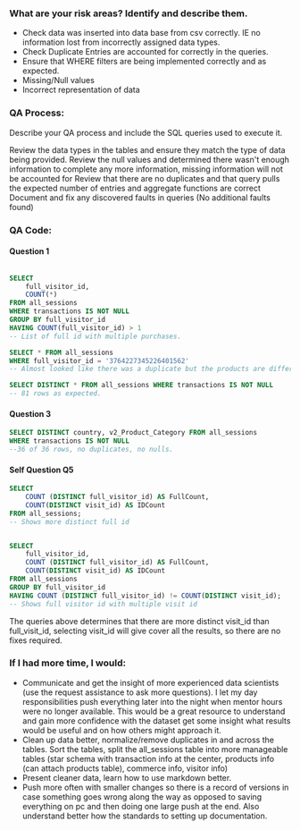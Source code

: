 ### What are your risk areas? Identify and describe them.
* Check data was inserted into data base from csv correctly. IE no information lost from incorrectly assigned  data types. 
* Check Duplicate Entries are accounted for correctly in the queries.
* Ensure that WHERE filters are being implemented correctly and as expected.
* Missing/Null values
* Incorrect representation of data

### QA Process:
Describe your QA process and include the SQL queries used to execute it.

Review the data types in the tables and ensure they match the type of data being provided.
Review the null values and determined there wasn't enough information to complete any more information, missing information will not be accounted for
Review that there are no duplicates and that query pulls the expected number of entries and aggregate functions are correct
Document and fix any discovered faults in queries (No additional faults found)




### QA Code:

#### Question 1
```SQL

SELECT 
	full_visitor_id, 
	COUNT(*) 
FROM all_sessions
WHERE transactions IS NOT NULL
GROUP BY full_visitor_id
HAVING COUNT(full_visitor_id) > 1
-- List of full id with multiple purchases. 

SELECT * FROM all_sessions 
WHERE full_visitor_id = '3764227345226401562'
-- Almost looked like there was a duplicate but the products are different

SELECT DISTINCT * FROM all_sessions WHERE transactions IS NOT NULL
-- 81 rows as expected. 
```


#### Question 3
```SQL
SELECT DISTINCT country, v2_Product_Category FROM all_sessions
WHERE transactions IS NOT NULL
--36 of 36 rows, no duplicates, no nulls. 

```




#### Self Question Q5
```SQL
SELECT 
	COUNT (DISTINCT full_visitor_id) AS FullCount, 
	COUNT(DISTINCT visit_id) AS IDCount
FROM all_sessions;
-- Shows more distinct full id


SELECT 
	full_visitor_id,
	COUNT (DISTINCT full_visitor_id) AS FullCount, 
	COUNT(DISTINCT visit_id) AS IDCount
FROM all_sessions
GROUP BY full_visitor_id
HAVING COUNT (DISTINCT full_visitor_id) != COUNT(DISTINCT visit_id);
-- Shows full visitor id with multiple visit id
```
The queries above determines that there are more distinct visit_id than full_visit_id, selecting visit_id will give cover all the results, so there are no fixes required.


### If I had more time, I would:
* Communicate and get the insight of more experienced data scientists (use the request assistance to ask more questions). I let my 
day responsibilities push everything later into the night when mentor hours were no longer available. This would be a great resource to 
understand and gain more confidence with the dataset get some insight what results would be useful and on how others might approach it. 
* Clean up data better, normalize/remove duplicates in and across the tables. Sort the tables, split the all_sessions table into more manageable tables (star schema with transaction info at the center, products info (can attach products table), commerce info, visitor info)
* Present cleaner data, learn how to use markdown better. 
* Push more often with smaller changes so there is a record of versions in case something goes wrong along the way as opposed to saving everything on pc and then doing one large push at the end. Also understand better how the standards to setting up documentation.